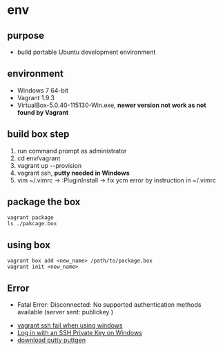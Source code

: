 # env

## purpose
* build portable Ubuntu development environment

## environment
* Windows 7 64-bit
* Vagrant 1.9.3
* VirtualBox-5.0.40-115130-Win.exe, **newer version not work as not found by Vagrant**

## build box step
1. run command prompt as administrator
2. cd env/vagrant
3. vagrant up --provision
4. vagrant ssh, **putty needed in Windows**
5. vim ~/.vimrc -> :PluginInstall -> fix ycm error by instruction in ~/.vimrc

## package the box
```
vagrant package
ls ./pakcage.box
```

## using box
```
vagrant box add <new_name> /path/to/package.box
vagrant init <new_name>
```

## Error
+ Fatal Error: Disconnected: No supported authentication methods available (server sent: publickey )
* [vagrant ssh fail when using windows](https://docs-v1.vagrantup.com/v1/docs/getting-started/ssh.html)
* [Log in with an SSH Private Key on Windows](https://support.rackspace.com/how-to/logging-in-with-an-ssh-private-key-on-windows/)
* [download putty puttgen](https://www.chiark.greenend.org.uk/~sgtatham/putty/latest.html)

